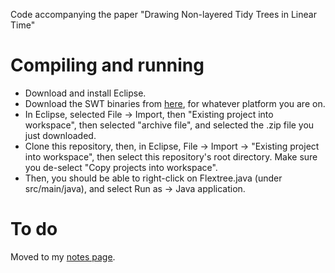 Code accompanying the paper "Drawing Non-layered Tidy Trees in Linear Time"

# Compiling and running

* Download and install Eclipse.
* Download the SWT binaries from [here](https://www.eclipse.org/swt/), 
  for whatever platform you are on.
* In Eclipse, selected File -> Import, then "Existing project into workspace", then
  selected "archive file", and selected the .zip file you just downloaded.
* Clone this repository, then, in Eclipse, File -> Import -> "Existing project into
  workspace", then select this repository's root directory. Make sure you de-select
  "Copy projects into workspace".
* Then, you should be able to right-click on Flextree.java (under src/main/java),
  and select Run as -> Java application.


# To do

Moved to my [notes page](http://chrismaloney.org/notes/dtd-diagram).
